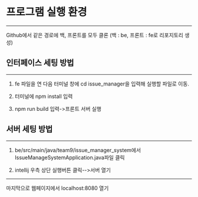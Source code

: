 # 프로그램 실행 환경 

---

Github에서 같은 경로에 백, 프론트를 모두 클론 (백 : be, 프론트 : fe로 리포지토리 생성)

## 인터페이스 세팅 방법

---

1. fe 파일을 연 다음 터미널 창에 cd issue_manager을 입력해 실행할 파일로 이동.

2. 터미널에 npm install 입력

3. npm run build 입력->프론트 서버 실행

## 서버 세팅 방법

---

1. be/src/main/java/team9/issue_manager_system에서 IssueManageSystemApplication.java파일 클릭

2. intellij 우측 상단 실행버튼 클릭-->서버 열기

---

마지막으로 웹페이지에서 localhost:8080 열기
